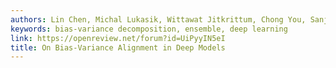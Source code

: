 ```yaml
---
authors: Lin Chen, Michal Lukasik, Wittawat Jitkrittum, Chong You, Sanjiv Kumar
keywords: bias-variance decomposition, ensemble, deep learning
link: https://openreview.net/forum?id=UiPyyIN5eI
title: On Bias-Variance Alignment in Deep Models
---
```

